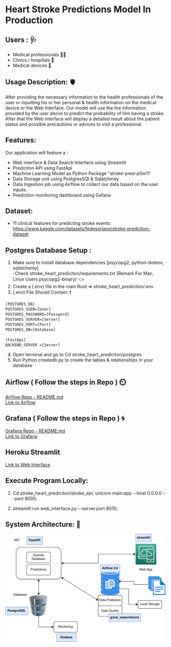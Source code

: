 # Heart Stroke Predictions Model In Production

## Users : :stethoscope:
* Medical professionals :man_health_worker:
* Clinics / hospitals :hospital:
* Medical devices :microscope:

## Usage Description: :anatomical_heart:

After providing the necessary information to the health professionals of the user or inputting his or her personal & health information on the medical device or the Web Interface.
Our model will use the the information provided by the user above to predict the probability of him having a stroke. 
After that the Web interface will display a detailed result about the patient status and possible precautions or advices to visit a professional

## Features:
Our application will feature a :
* Web interface & Data Search Interface using Streamlit
* Prediciton API using FastApi
* Machine Learning Model as Python Package "stroke-pred-p0w11'
* Data Storage unit using PostgresSQl & Sqlalchmey
* Data Ingestion job using Airflow to collect our data based on the user inputs.
* Prediction monitoring dashboard using Gafana

## Dataset: 
* 11 clinical features for predicting stroke events:<br>
https://www.kaggle.com/datasets/fedesoriano/stroke-prediction-dataset</br>

## Postgres Database Setup :

1. Make sure to install database dependencies [psycopg2, python-dotenv, sqlalchemy]<br>
   -Check stroke_heart_prediciton/requirements.txt (Remark For Mac, Linux Users psycopg2-binary) :point_left:</br>
3. Create a (.env) file in the main Root =>  stroke_heart_prediciton/.env
4. (.env) File Should Contain: :exclamation: 
```
[POSTGRES_DB]
POSTGRES_USER=[User]
POSTGRES_PASSWORD=[Password]
POSTGRES_SERVER=[Server]
POSTGRES_PORT=[Port]
POSTGRES_DB=[Database]

[FastApi]
BACKEND_SERVER =[Server]

```
4. Open terminal and go to Cd stroke_heart_prediciton/postgres 
5. Run Python createdb.py to create the tables & relationships in your database

## Airflow ( Follow the steps in Repo ) :timer_clock:
[Airflow Repo - README.md](https://github.com/ibrahim-Sobh/heart_stroke_airflow#readme)<br>
[Link to Airflow](http://34.135.123.223:8052/)</br>
## Grafana ( Follow the steps in Repo ) :cyclone:
[Grafana Repo - README.md](https://github.com/ibrahim-Sobh/heart_stroke_grafana#readme)<br>
[Link to Grafana](https://grafa-stroke.herokuapp.com/d/LDFHt43nk/feature-monitoring?orgId=1)</br>

## Heroku  Streamlit 
[Link to Web Interface](http://35.238.16.200:8501/)

## Execute Program Locally:

1. Cd stroke_heart_prediciton/stroke_api; uvicorn  main:app --host 0.0.0.0 --port 8005;

2. streamlit run web_interface.py --server.port 8010;

## System Architecture: :bricks:
![Screenshot 2022-04-27 at 6 56 27 PM](DSP.drawio.png)

